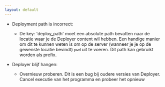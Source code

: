 ```yaml
---
layout: default
---
```


- Deployment path is incorrect:
    - De key: 'deploy_path' moet een absolute path bevatten naar de locatie waar je de Deployer content 
    wil hebben. Een handige manier om dit te kunnen weten is om op de server (wanneer je je op de gewenste 
    locatie bevindt) `pwd` uit te voeren. Dit path kan gebruikt worden als prefix.


- Deployer blijf hangen:
    - Overnieuw proberen. Dit is een bug bij oudere versies van Deployer. Cancel executie van het 
    programma en probeer het opnieuw
    
    